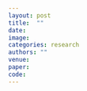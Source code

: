 ```yaml
---
layout: post
title:  ""
date:   
image:
categories: research
authors: ""
venue: 
paper: 
code: 
---
```

